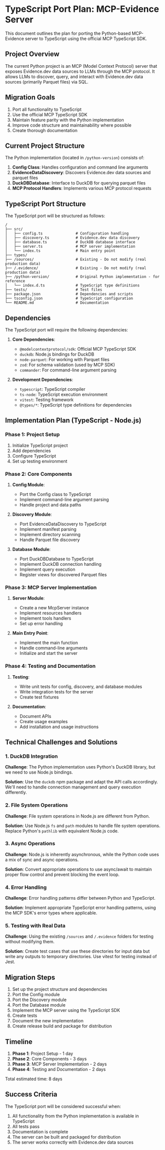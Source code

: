 # TypeScript Port Plan: MCP-Evidence Server

This document outlines the plan for porting the Python-based MCP-Evidence server to TypeScript using the official MCP TypeScript SDK.

## Project Overview

The current Python project is an MCP (Model Context Protocol) server that exposes Evidence.dev data sources to LLMs through the MCP protocol. It allows LLMs to discover, query, and interact with Evidence.dev data sources (primarily Parquet files) via SQL.

## Migration Goals

1. Port all functionality to TypeScript
2. Use the official MCP TypeScript SDK
3. Maintain feature parity with the Python implementation
4. Improve code structure and maintainability where possible
5. Create thorough documentation

## Current Project Structure

The Python implementation (located in `/python-version`) consists of:

1. **Config Class**: Handles configuration and command line arguments
2. **EvidenceDataDiscovery**: Discovers Evidence.dev data sources and parquet files
3. **DuckDBDatabase**: Interface to DuckDB for querying parquet files
4. **MCP Protocol Handlers**: Implements various MCP protocol requests

## TypeScript Port Structure

The TypeScript port will be structured as follows:

```
/
├── src/
│   ├── config.ts               # Configuration handling
│   ├── discovery.ts            # Evidence.dev data discovery
│   ├── database.ts             # DuckDB database interface
│   ├── server.ts               # MCP server implementation
│   └── index.ts                # Main entry point
├── types/
├── /sources/                   # Existing - Do not modify (real production data)
├── /.evidence/                 # Existing - Do not modify (real production data)
├── /python-version/            # Original Python implementation - for reference
│   └── index.d.ts              # TypeScript type definitions
├── tests/                      # Test files
├── package.json                # Dependencies and scripts
├── tsconfig.json               # TypeScript configuration
└── README.md                   # Documentation
```

## Dependencies

The TypeScript port will require the following dependencies:

1. **Core Dependencies**:
   - `@modelcontextprotocol/sdk`: Official MCP TypeScript SDK
   - `duckdb`: Node.js bindings for DuckDB
   - `node-parquet`: For working with Parquet files
   - `zod`: For schema validation (used by MCP SDK)
   - `commander`: For command-line argument parsing

2. **Development Dependencies**:
   - `typescript`: TypeScript compiler
   - `ts-node`: TypeScript execution environment
   - `vitest`: Testing framework
   - `@types/*`: TypeScript type definitions for dependencies

## Implementation Plan (TypeScript - Node.js)

### Phase 1: Project Setup

1. Initialize TypeScript project
2. Add dependencies
3. Configure TypeScript
4. Set up testing environment

### Phase 2: Core Components

1. **Config Module**:
   - Port the Config class to TypeScript
   - Implement command-line argument parsing
   - Handle project and data paths

2. **Discovery Module**:
   - Port EvidenceDataDiscovery to TypeScript
   - Implement manifest parsing
   - Implement directory scanning
   - Handle Parquet file discovery

3. **Database Module**:
   - Port DuckDBDatabase to TypeScript
   - Implement DuckDB connection handling
   - Implement query execution
   - Register views for discovered Parquet files

### Phase 3: MCP Server Implementation

1. **Server Module**:
   - Create a new McpServer instance
   - Implement resources handlers
   - Implement tools handlers
   - Set up error handling

2. **Main Entry Point**:
   - Implement the main function
   - Handle command-line arguments
   - Initialize and start the server

### Phase 4: Testing and Documentation

1. **Testing**:
   - Write unit tests for config, discovery, and database modules
   - Write integration tests for the server
   - Create test fixtures

2. **Documentation**:
   - Document APIs
   - Create usage examples
   - Add installation and usage instructions

## Technical Challenges and Solutions

### 1. DuckDB Integration

**Challenge**: The Python implementation uses Python's DuckDB library, but we need to use Node.js bindings.

**Solution**: Use the `duckdb` npm package and adapt the API calls accordingly. We'll need to handle connection management and query execution differently.

### 2. File System Operations

**Challenge**: File system operations in Node.js are different from Python.

**Solution**: Use Node.js `fs` and `path` modules to handle file system operations. Replace Python's `pathlib` with equivalent Node.js code.

### 3. Async Operations

**Challenge**: Node.js is inherently asynchronous, while the Python code uses a mix of sync and async operations.

**Solution**: Convert appropriate operations to use async/await to maintain proper flow control and prevent blocking the event loop.

### 4. Error Handling

**Challenge**: Error handling patterns differ between Python and TypeScript.

**Solution**: Implement appropriate TypeScript error handling patterns, using the MCP SDK's error types where applicable.

### 5. Testing with Real Data

**Challenge**: Using the existing `/sources` and `/.evidence` folders for testing without modifying them.

**Solution**: Create test cases that use these directories for input data but write any outputs to temporary directories. Use vitest for testing instead of Jest.

## Migration Steps

1. Set up the project structure and dependencies
2. Port the Config module
3. Port the Discovery module
4. Port the Database module
5. Implement the MCP server using the TypeScript SDK
6. Create tests
7. Document the new implementation
8. Create release build and package for distribution

## Timeline

1. **Phase 1**: Project Setup - 1 day
2. **Phase 2**: Core Components - 3 days
3. **Phase 3**: MCP Server Implementation - 2 days
4. **Phase 4**: Testing and Documentation - 2 days

Total estimated time: 8 days

## Success Criteria

The TypeScript port will be considered successful when:

1. All functionality from the Python implementation is available in TypeScript
2. All tests pass
3. Documentation is complete
4. The server can be built and packaged for distribution
5. The server works correctly with Evidence.dev data sources